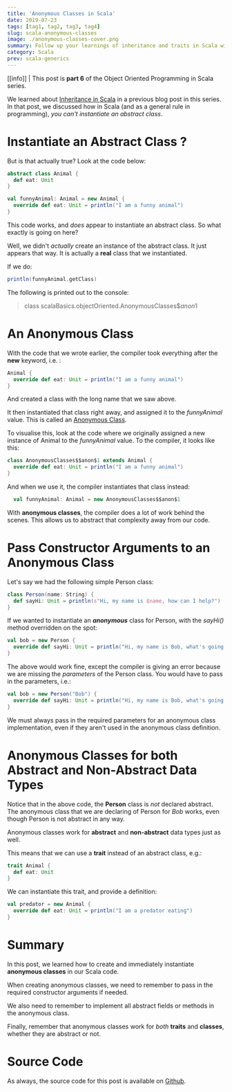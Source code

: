 ```yaml
---
title: 'Anonymous Classes in Scala'
date: 2019-07-23
tags: [tag1, tag2, tag3, tag4]
slug: scala-anonymous-classes
image: ./anonymous-classes-cover.png
summary: Follow up your learnings of inheritance and traits in Scala with an in-depth look at Anonymous Classes
category: Scala
prev: scala-generics
---
```


[[info]]
| This post is **part 6** of the Object Oriented Programming in Scala series.

We learned about [Inheritance in Scala](/scala-inheritance-traits) in a previous blog post in this series. In that post, we discussed how in Scala
(and as a general rule in programming), _you can't instantiate an abstract class_.

# Instantiate an Abstract Class ?

But is that actually true? Look at the code below:

```scala
abstract class Animal {
  def eat: Unit
}

val funnyAnimal: Animal = new Animal {
  override def eat: Unit = println("I am a funny animal")
}
```

This code works, and _does_ appear to instantiate an abstract class. So what exactly is going on here?

Well, we didn't _actually_ create an instance of the abstract class. It just appears that way. It is actually a **real** class that we instantiated.

If we do:

```scala
println(funnyAnimal.getClass)
```

The following is printed out to the console:

> class scalaBasics.objectOriented.AnonymousClasses\$$anon$1

# An Anonymous Class

With the code that we wrote earlier, the compiler took everything after the **new** keyword, i.e. :

```scala
Animal {
  override def eat: Unit = println("I am a funny animal")
}
```

And created a class with the long name that we saw above.

It then instantiated that class right away, and assigned it to the _funnyAnimal_ value. This is called an [Anonymous Class](https://alvinalexander.com/scala/anonymous-classes-in-scala-examples).

To visualise this, look at the code where we originally assigned a new instance of Animal to the _funnyAnimal_ value. To the compiler, it looks like this:

```scala
class AnonymousClasses$$anon$1 extends Animal {
  override def eat: Unit = println("I am a funny animal")
}
```

And when we use it, the compiler instantiates that class instead:

```scala
  val funnyAnimal: Animal = new AnonymousClasses$$anon$1
```

With **anonymous classes**, the compiler does a lot of work behind the scenes. This allows us to abstract that complexity away from our code.

# Pass Constructor Arguments to an Anonymous Class

Let's say we had the following simple Person class:

```scala
class Person(name: String) {
  def sayHi: Unit = println(s"Hi, my name is $name, how can I help?")
}
```

If we wanted to instantiate an **_anonymous_** class for Person, with the _sayHi()_ method overridden on the spot:

```scala
val bob = new Person {
  override def sayHi: Unit = println("Hi, my name is Bob, what's going on?")
}
```

The above would work fine, except the compiler is giving an error because we are missing the _parameters_ of the Person class. You would have to
pass in the parameters, i.e.:

```scala
val bob = new Person("Bob") {
  override def sayHi: Unit = println("Hi, my name is Bob, what's going on?")
}
```

We must always pass in the required parameters for an anonymous class implementation, even if they aren't used in the anonymous class definition.

# Anonymous Classes for both Abstract and Non-Abstract Data Types

Notice that in the above code, the **Person** class is _not_ declared abstract. The anonymous class that we are declaring of Person for _Bob_ works, even though Person is not abstract in any way.

Anonymous classes work for **abstract** and **non-abstract** data types just as well.

This means that we can use a **trait** instead of an abstract class, e.g.:

```scala
trait Animal {
  def eat: Unit
}
```

We can instantiate this trait, and provide a definition:

```scala
val predator = new Animal {
  override def eat: Unit = println("I am a predator eating")
}
```

# Summary

In this post, we learned how to create and immediately instantiate **anonymous classes** in our Scala code.

When creating anonymous classes, we need to remember to pass in the required constructor arguments if needed.

We also need to remember to implement all abstract fields or methods in the anonymous class.

Finally, remember that anonymous classes work for _both_ **traits** and **classes**, whether they are abstract or not.

# Source Code

As always, the source code for this post is available on [Github](https://github.com/james-willett/ScalaBlog/blob/master/src/scalaBasics/objectOriented/AnonymousClasses.scala).

